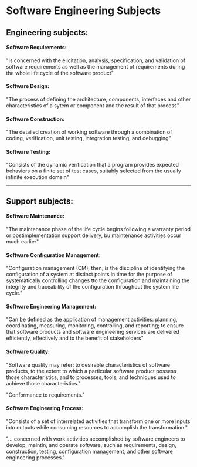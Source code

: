 # Software Engineering Subjects

## Engineering subjects:

#### Software Requirements:

"Is concerned with the elicitation, analysis, specification, and validation of software requirements as well as the management of requirements during the whole life cycle of the software product"

#### Software Design:

"The process of defining the architecture, components, interfaces and other characteristics of a sytem or component and the result of that process"

#### Software Construction:

"The detailed creation of working software through a combination of coding, verification, unit testing, integration testing, and debugging"

#### Software Testing: 

"Consists of the dynamic verification that a program provides expected behaviors on a finite set of test cases, suitably selected from the usually infinite execution domain"

<hr>

## Support subjects:

#### Software Maintenance:

"The maintenance phase of the life cycle begins following a warranty period or postimplementation support delivery, bu maintenance activities occur much earlier"

#### Software Configuration Management:

"Configuration management (CM), then, is the discipline of identifying the configuration of a system at distinct points in time for the purpose of systematically controlling changes tto the configuration and maintaining the integrity and traceability of the configuration throughout the system life cycle."

#### Software Engineering Management:

"Can be defined as the application of management activities: planning, coordinating, measuring, monitoring, controlling, and reporting; to ensure that software products and software engineering services are delivered efficiently, effectively and to the benefit of stakeholders"

#### Software Quality:

"Software quality may refer: to desirable characteristics of software products, to the extent to which a particular software product possess those characteristics, and to processes, tools, and techniques used to achieve those characteristics."

"Conformance to requirements."

#### Software Engineering Process:

"Consists of a set of interrelated activities that transform one or more inputs into outputs while consuming resources to accomplish the transformation."

"... concerned with work activities accomplished by software engineers to develop, maintin, and operate software, such as requirements, design, construction, testing, configuration management, and other software engineering processes."